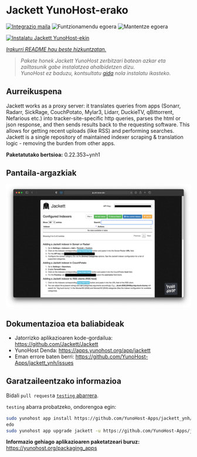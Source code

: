 <!--
Ohart ongi: README hau automatikoki sortu da <https://github.com/YunoHost/apps/tree/master/tools/readme_generator>ri esker
EZ editatu eskuz.
-->

# Jackett YunoHost-erako

[![Integrazio maila](https://dash.yunohost.org/integration/jackett.svg)](https://ci-apps.yunohost.org/ci/apps/jackett/) ![Funtzionamendu egoera](https://ci-apps.yunohost.org/ci/badges/jackett.status.svg) ![Mantentze egoera](https://ci-apps.yunohost.org/ci/badges/jackett.maintain.svg)

[![Instalatu Jackett YunoHost-ekin](https://install-app.yunohost.org/install-with-yunohost.svg)](https://install-app.yunohost.org/?app=jackett)

*[Irakurri README hau beste hizkuntzatan.](./ALL_README.md)*

> *Pakete honek Jackett YunoHost zerbitzari batean azkar eta zailtasunik gabe instalatzea ahalbidetzen dizu.*  
> *YunoHost ez baduzu, kontsultatu [gida](https://yunohost.org/install) nola instalatu ikasteko.*

## Aurreikuspena

Jackett works as a proxy server: it translates queries from apps (Sonarr, Radarr, SickRage, CouchPotato, Mylar3, Lidarr, DuckieTV, qBittorrent, Nefarious etc.) into tracker-site-specific http queries, parses the html or json response, and then sends results back to the requesting software. This allows for getting recent uploads (like RSS) and performing searches. Jackett is a single repository of maintained indexer scraping & translation logic - removing the burden from other apps.


**Paketatutako bertsioa:** 0.22.353~ynh1

## Pantaila-argazkiak

![Jackett(r)en pantaila-argazkia](./doc/screenshots/demo.png)

## Dokumentazioa eta baliabideak

- Jatorrizko aplikazioaren kode-gordailua: <https://github.com/Jackett/Jackett>
- YunoHost Denda: <https://apps.yunohost.org/app/jackett>
- Eman errore baten berri: <https://github.com/YunoHost-Apps/jackett_ynh/issues>

## Garatzaileentzako informazioa

Bidali `pull request`a [`testing` abarrera](https://github.com/YunoHost-Apps/jackett_ynh/tree/testing).

`testing` abarra probatzeko, ondorengoa egin:

```bash
sudo yunohost app install https://github.com/YunoHost-Apps/jackett_ynh/tree/testing --debug
edo
sudo yunohost app upgrade jackett -u https://github.com/YunoHost-Apps/jackett_ynh/tree/testing --debug
```

**Informazio gehiago aplikazioaren paketatzeari buruz:** <https://yunohost.org/packaging_apps>
